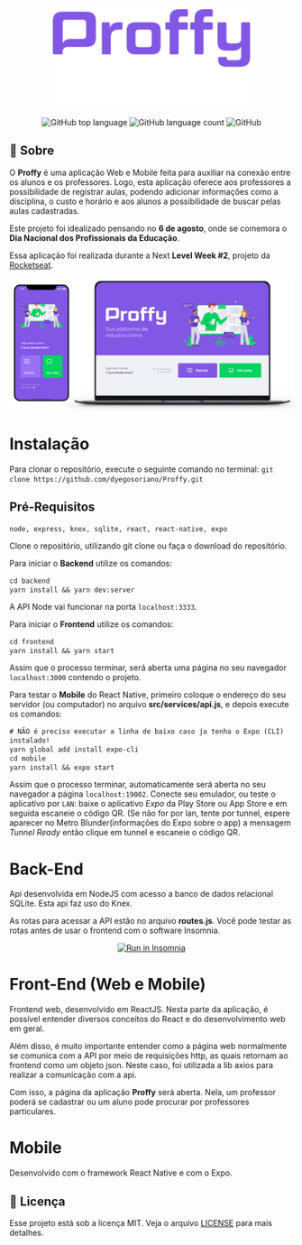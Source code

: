 <div align="center"><img src=".github/logo.svg" width="350px" /></div>

<p align="center">
  <img alt="GitHub top language" src="https://img.shields.io/github/languages/top/HigorSnt/proffy?style=flat-square">
  <img alt="GitHub language count" src="https://img.shields.io/github/languages/count/HigorSnt/proffy?style=flat-square">
  <img alt="GitHub" src="https://img.shields.io/github/license/HigorSnt/proffy?style=flat-square">
  <br>
</p>

## :bookmark: Sobre

O **Proffy** é uma aplicação Web e Mobile feita para auxiliar na conexão entre os alunos e os professores. Logo, esta aplicação oferece aos professores a possibilidade de registrar aulas, podendo adicionar informações como a disciplina, o custo e horário e aos alunos a possibilidade de buscar pelas aulas cadastradas.

Este projeto foi idealizado pensando no **6 de agosto**, onde se comemora o **Dia Nacional dos Profissionais da Educação**.

Essa aplicação foi realizada durante a Next **Level Week #2**, projeto da [Rocketseat](https://rocketseat.com.br/).

<img src='.github/mockup.png'/>

# Instalação

Para clonar o repositório, execute o seguinte comando no terminal:
`git clone https://github.com/dyegosoriano/Proffy.git`

## Pré-Requisitos

`node, express, knex, sqlite, react, react-native, expo`

Clone o repositório, utilizando git clone ou faça o download do repositório.

Para iniciar o **Backend** utilize os comandos:

```
cd backend
yarn install && yarn dev:server
```

A API Node vai funcionar na porta `localhost:3333`.

Para iniciar o **Frontend** utilize os comandos:

```
cd frontend
yarn install && yarn start
```

Assim que o processo terminar, será aberta uma página no seu navegador `localhost:3000` contendo o projeto.

Para testar o **Mobile** do React Native, primeiro coloque o endereço do seu servidor (ou computador) no arquivo **src/services/api.js**, e depois execute os comandos:

```
# NÃO é preciso executar a linha de baixo caso ja tenha o Expo (CLI) instalado!
yarn global add install expo-cli
cd mobile
yarn install && expo start
```

Assim que o processo terminar, automaticamente será aberta no seu navegador a página `localhost:19002`. Conecte seu emulador, ou teste o aplicativo por `LAN`: baixe o aplicativo _Expo_ da Play Store ou App Store e em seguida escaneie o código QR. (Se não for por lan, tente por tunnel, espere aparecer no Metro Blunder(informações do Expo sobre o app) a mensagem _Tunnel Ready_ então clique em tunnel e escaneie o código QR.

# Back-End

Api desenvolvida em NodeJS com acesso a banco de dados relacional SQLite. Esta api faz uso do Knex.

As rotas para acessar a API estão no arquivo **routes.js**. Você pode testar as rotas antes de usar o frontend com o software Insomnia.

<div align='center'>
  <a href="https://insomnia.rest/run/?label=Proffy&uri=https%3A%2F%2Fraw.githubusercontent.com%2Fdyegosoriano%2FProffy%2Fmaster%2F.github%2Finsomnia.json" target="_blank">
    <img src="https://insomnia.rest/images/run.svg" alt="Run in Insomnia">
  </a>
</div>

# Front-End (Web e Mobile)

Frontend web, desenvolvido em ReactJS. Nesta parte da aplicação, é possível entender diversos conceitos do React e do desenvolvimento web em geral.

Além disso, é muito importante entender como a página web normalmente se comunica com a API por meio de requisições http, as quais retornam ao frontend como um objeto json. Neste caso, foi utilizada a lib axios para realizar a comunicação com a api.

Com isso, a página da aplicação **Proffy** será aberta. Nela, um professor poderá se cadastrar ou um aluno pode procurar por professores particulares.

# Mobile

Desenvolvido com o framework React Native e com o Expo.

## :memo: Licença

Esse projeto está sob a licença MIT. Veja o arquivo [LICENSE](LICENSE.md) para mais detalhes.
